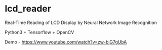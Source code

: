 # lcd_reader
Real-Time Reading of LCD Display by Neural Network Image Recognition

Python3 + Tensorflow + OpenCV

Demo - https://www.youtube.com/watch?v=zw-bjG7gUbA
